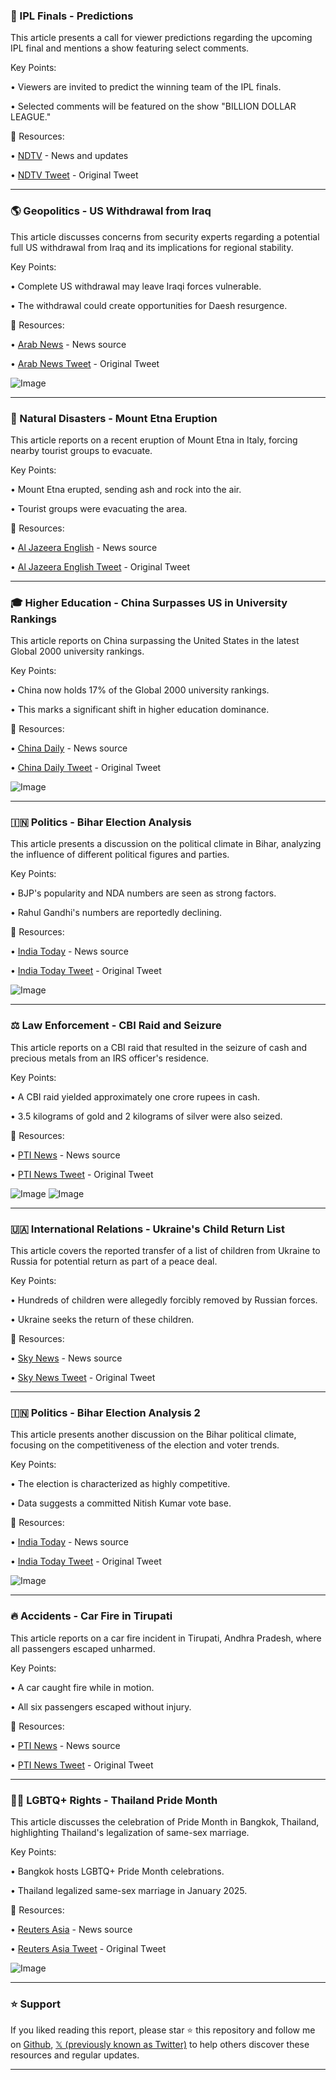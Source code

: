 ### 🏏 IPL Finals - Predictions

This article presents a call for viewer predictions regarding the upcoming IPL final and mentions a show featuring select comments.


Key Points:

•  Viewers are invited to predict the winning team of the IPL finals.

•  Selected comments will be featured on the show "BILLION DOLLAR LEAGUE."


🔗 Resources:

• [NDTV](https://x.com/ndtv) - News and updates

• [NDTV Tweet](https://x.com/ndtv/status/1929561875521454307) - Original Tweet


---
### 🌎 Geopolitics - US Withdrawal from Iraq

This article discusses concerns from security experts regarding a potential full US withdrawal from Iraq and its implications for regional stability.


Key Points:

•  Complete US withdrawal may leave Iraqi forces vulnerable.

•  The withdrawal could create opportunities for Daesh resurgence.


🔗 Resources:

• [Arab News](https://x.com/arabnews) - News source

• [Arab News Tweet](https://x.com/arabnews/status/1929553601468260778) - Original Tweet

![Image](https://pbs.twimg.com/media/GscmxdfXQAA7oG7?format=jpg&name=900x900)


---
### 🌋 Natural Disasters - Mount Etna Eruption

This article reports on a recent eruption of Mount Etna in Italy, forcing nearby tourist groups to evacuate.


Key Points:

•  Mount Etna erupted, sending ash and rock into the air.

•  Tourist groups were evacuating the area.


🔗 Resources:

• [Al Jazeera English](https://x.com/AJEnglish) - News source

• [Al Jazeera English Tweet](https://x.com/AJEnglish/status/1929553601392718044) - Original Tweet


---
### 🎓 Higher Education - China Surpasses US in University Rankings

This article reports on China surpassing the United States in the latest Global 2000 university rankings.


Key Points:

•  China now holds 17% of the Global 2000 university rankings.

•  This marks a significant shift in higher education dominance.


🔗 Resources:

• [China Daily](https://x.com/ChinaDaily) - News source

• [China Daily Tweet](https://x.com/ChinaDaily/status/1929547312520647048) - Original Tweet

![Image](https://pbs.twimg.com/media/GschDZcbUAAev_g?format=jpg&name=small)


---
### 🇮🇳 Politics - Bihar Election Analysis

This article presents a discussion on the political climate in Bihar, analyzing the influence of different political figures and parties.


Key Points:

•  BJP's popularity and NDA numbers are seen as strong factors.

•  Rahul Gandhi's numbers are reportedly declining.


🔗 Resources:

• [India Today](https://x.com/IndiaToday) - News source

• [India Today Tweet](https://x.com/IndiaToday/status/1929547280505540886) - Original Tweet

![Image](https://pbs.twimg.com/amplify_video_thumb/1929542108584833024/img/NMNq8ld-vjQv6pwd.jpg)


---
### ⚖️ Law Enforcement - CBI Raid and Seizure

This article reports on a CBI raid that resulted in the seizure of cash and precious metals from an IRS officer's residence.


Key Points:

•  A CBI raid yielded approximately one crore rupees in cash.

•  3.5 kilograms of gold and 2 kilograms of silver were also seized.


🔗 Resources:

• [PTI News](https://x.com/PTI_News) - News source

• [PTI News Tweet](https://x.com/PTI_News/status/1929547021956075582) - Original Tweet

![Image](https://pbs.twimg.com/media/GscgscfbUAAnyXR?format=jpg&name=small)
![Image](https://pbs.twimg.com/media/Gscgscbb0AAGHZS?format=jpg&name=small)


---
### 🇺🇦 International Relations - Ukraine's Child Return List

This article covers the reported transfer of a list of children from Ukraine to Russia for potential return as part of a peace deal.


Key Points:

•  Hundreds of children were allegedly forcibly removed by Russian forces.

•  Ukraine seeks the return of these children.


🔗 Resources:

• [Sky News](https://x.com/SkyNews) - News source

• [Sky News Tweet](https://x.com/SkyNews/status/1929544045136658901) - Original Tweet


---
### 🇮🇳 Politics - Bihar Election Analysis 2

This article presents another discussion on the Bihar political climate, focusing on the competitiveness of the election and voter trends.


Key Points:

•  The election is characterized as highly competitive.

•  Data suggests a committed Nitish Kumar vote base.


🔗 Resources:

• [India Today](https://x.com/IndiaToday) - News source

• [India Today Tweet](https://x.com/IndiaToday/status/1929543954049216909) - Original Tweet

![Image](https://pbs.twimg.com/amplify_video_thumb/1929541738290716672/img/j-JSYxJzoYXWsA3E.jpg)


---
### 🔥 Accidents - Car Fire in Tirupati

This article reports on a car fire incident in Tirupati, Andhra Pradesh, where all passengers escaped unharmed.


Key Points:

• A car caught fire while in motion.

• All six passengers escaped without injury.


🔗 Resources:

• [PTI News](https://x.com/PTI_News) - News source

• [PTI News Tweet](https://x.com/PTI_News/status/1929538535146623250) - Original Tweet


---
### 🏳️‍🌈 LGBTQ+ Rights - Thailand Pride Month

This article discusses the celebration of Pride Month in Bangkok, Thailand, highlighting Thailand's legalization of same-sex marriage.


Key Points:

•  Bangkok hosts LGBTQ+ Pride Month celebrations.

•  Thailand legalized same-sex marriage in January 2025.


🔗 Resources:

• [Reuters Asia](https://x.com/ReutersAsia) - News source

• [Reuters Asia Tweet](https://x.com/ReutersAsia/status/1929534843265982492) - Original Tweet

![Image](https://pbs.twimg.com/amplify_video_thumb/1929531739493523456/img/xIKcucoA8B9kju_2.jpg)


---

### ⭐️ Support

If you liked reading this report, please star ⭐️ this repository and follow me on [Github](https://github.com/Drix10), [𝕏 (previously known as Twitter)](https://x.com/DRIX_10_) to help others discover these resources and regular updates.

---